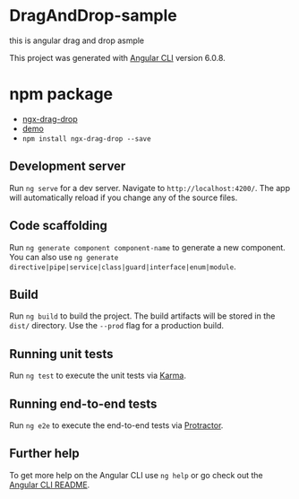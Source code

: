 # DragAndDrop-sample
this is angular drag and drop asmple

This project was generated with [Angular CLI](https://github.com/angular/angular-cli) version 6.0.8.

# npm package
- [ngx-drag-drop](https://www.npmjs.com/package/ngx-drag-drop)
- [demo](https://reppners.github.io/ngx-drag-drop/)
- `npm install ngx-drag-drop --save`

## Development server

Run `ng serve` for a dev server. Navigate to `http://localhost:4200/`. The app will automatically reload if you change any of the source files.

## Code scaffolding

Run `ng generate component component-name` to generate a new component. You can also use `ng generate directive|pipe|service|class|guard|interface|enum|module`.

## Build

Run `ng build` to build the project. The build artifacts will be stored in the `dist/` directory. Use the `--prod` flag for a production build.

## Running unit tests

Run `ng test` to execute the unit tests via [Karma](https://karma-runner.github.io).

## Running end-to-end tests

Run `ng e2e` to execute the end-to-end tests via [Protractor](http://www.protractortest.org/).

## Further help

To get more help on the Angular CLI use `ng help` or go check out the [Angular CLI README](https://github.com/angular/angular-cli/blob/master/README.md).
